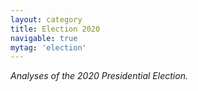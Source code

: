 ```yaml
---
layout: category
title: Election 2020
navigable: true
mytag: 'election'
---
```


<i>Analyses of the 2020 Presidential Election.</i>
